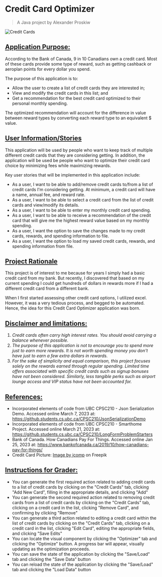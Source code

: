 # Credit Card Optimizer
> A Java project by Alexander Proskiw

![Credit Cards](data/credit-card-picture.jpg)

## <ins>Application Purpose:</ins>
According to the Bank of Canada, 9 in 10 Canadians own a credit card. Most of
these cards provide some type of reward, such as getting cashback or aeroplan points 
for every dollar you spend.

The purpose of this application is to:
- Allow the user to create a list of credit cards they are interested in;
- View and modify the credit cards in this list; and 
- Get a recommendation for the best credit card optimized to their personal monthly spending. 

The optimized recommendation will account for the difference in value between reward types 
by converting each reward type to an equivalent $ value.

## <ins>User Information/Stories</ins>
This application will be used by people who want to keep track of multiple different credit cards
that they are considering getting. In addition, the application will be used be people who want 
to optimize their credit card choice by minimizing fees while maximizing rewards.

Key user stories that will be implemented in this application include:
- As a user, I want to be able to add/remove credit cards to/from a list of credit cards I'm considering getting. At minimum, a credit card will have a name, annual fee, and reward rate.
- As a user, I want to be able to select a credit card from the list of credit cards and view/modify its details.
- As a user, I want to be able to enter my monthly credit card spending.
- As a user, I want to be able to receive a recommendation of the credit card that will give me the highest reward value based on my monthly spending.
- As a user, I want the option to save the changes made to my credit cards, rewards, and spending information to file.
- As a user, I want the option to load my saved credit cards, rewards, and spending information from file.

## <ins>Project Rationale</ins>
This project is of interest to me because for years I simply 
had a basic credit card from my bank. But recently, I discovered
that based on my current spending I could get hundreds of dollars 
in rewards more if I had a different credit card from a different bank.

When I first started assessing other credit card options, I utilized excel.
However, it was a very tedious process, and begged to be automated.
Hence, the idea for this Credit Card Optimizer application was born.

## <ins>Disclaimer and limitations:</ins>
1. *Credit cards often carry high interest rates. 
You should avoid carrying a balance whenever possible.* 
2. *The purpose of this application is not to encourage
you to spend more just to earn more rewards. It is not worth spending
money you don't have just to earn a few extra dollars in
rewards.*
3. *For the sake of simplicity and equal comparison, this project focuses 
solely on the rewards earned through regular spending. Limited time 
offers associated with specific credit cards such as signup bonuses have 
not been considered. Similarly, less tangible perks such as airport lounge 
access and VIP status have not been accounted for.*

## <ins>References:</ins>
- Incorporated elements of code from UBC CPSC210 - Json Serialization Demo. Accessed online March 7, 2023 at: https://github.students.cs.ubc.ca/CPSC210/JsonSerializationDemo
- Incorporated elements of code from UBC CPSC210 - Smarthome Project. Accessed online March 21, 2023 at: https://github.students.cs.ubc.ca/CPSC210/LongFormProblemStarters
- Bank of Canada. How Canadians Pay For Things. Accessed online Jan 25, 2023 at: https://www.bankofcanada.ca/2019/10/how-canadians-pay-for-things/
- Credit Card Picture: <a href="https://www.freepik.com/free-photo/credit-card-payment-buy-sell-products-service_5469634.htm#query=credit%20cards&position=1&from_view=search&track=sph">Image by jcomp</a> on Freepik

## <ins>Instructions for Grader:</ins>
- You can generate the first required action related to adding credit cards to a list of credit cards by clicking on the "Credit Cards" tab, clicking "Add New Card", filling in the appropriate details, and clicking "Add"
- You can generate the second required action related to removing credit cards from a list of credit cards by clicking on the "Credit Cards" tab, clicking on a credit card in the list, clicking "Remove Card", and confirming by clicking "Remove"
- You can generate a third action related to editing a credit card within the list of credit cards by clicking on the "Credit Cards" tab, clicking on a credit card in the list, clicking "Edit Card", editing the appropriate fields, and clicking "Save Edits"
- You can locate the visual component by clicking the "Optimizer" tab and clicking the "Optimize" button. A progress bar will appear, visually updating as the optimization proceeds.
- You can save the state of the application by clicking the "Save/Load" tab and clicking the "Save Data" button
- You can reload the state of the application by clicking the "Save/Load" tab and clicking the "Load Data" button